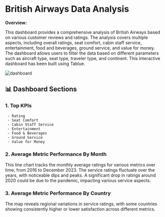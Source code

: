 # British Airways Data Analysis
**Overview:** 

This dashboard provides a comprehensive analysis of British Airways based on various customer reviews and ratings. The analysis covers multiple aspects, including overall ratings, seat comfort, cabin staff service, entertainment, food and beverages, ground service, and value for money. The dashboard allows users to filter the data based on different parameters such as aircraft type, seat type, traveler type, and continent. This interactive dashboard has been built using Tablue.

![dashboard](https://github.com/user-attachments/assets/7eb7ef21-14f5-4f79-b3d8-05a689a929d8)

## :bar_chart: Dashboard Sections

### **1. Top KPIs**
     - Rating
     - Seat Comfort
     - Cabin Staff Service
     - Entertainment 
     - Food & Beverages
     - Ground Service
     - Value for Money

### **2. Average Metric Performance By Month**
  This line chart tracks the monthly average ratings for various metrics over time, from 2016 to December 2023. The service ratings fluctuate over the years, with noticeable dips and peaks. A significant drop in ratings around 2020 could be due to the pandemic, impacting various service aspects.

### **3. Average Metric Performance By Country**
  The map reveals regional variations in service ratings, with some countries showing consistently higher or lower satisfaction across different metrics.



